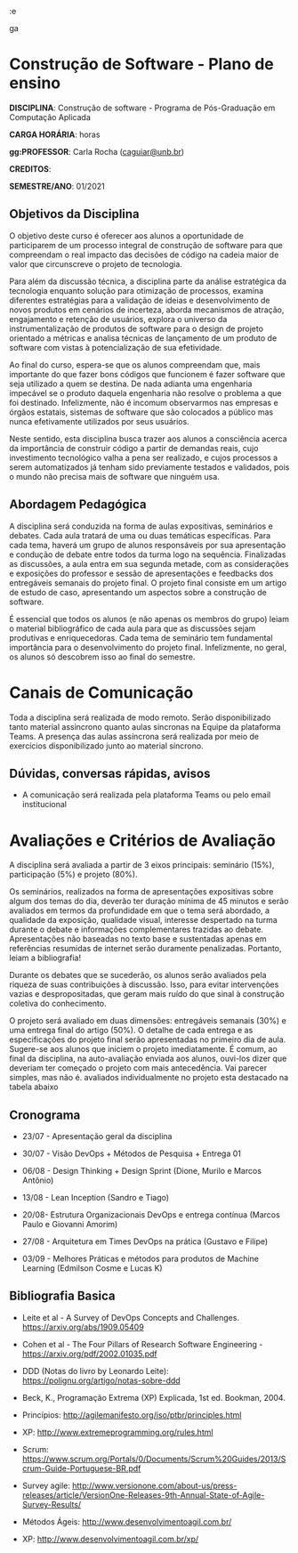:e

ga
# Construção de Software - Plano de ensino

**DISCIPLINA**: Construção de software - Programa de Pós-Graduação em Computação Aplicada

**CARGA HORÁRIA**:  horas

**gg:PROFESSOR**: Carla Rocha (caguiar@unb.br)

**CREDITOS**: 

**SEMESTRE/ANO**: 01/2021



## Objetivos da Disciplina

O objetivo deste curso é oferecer aos alunos a oportunidade de participarem de um processo integral de construção de software para que compreendam o real impacto das decisões de código na cadeia maior de valor que circunscreve o projeto de tecnologia.

Para além da discussão técnica, a disciplina parte da análise estratégica da tecnologia enquanto solução para otimização de processos, examina diferentes estratégias para a validação de ideias e desenvolvimento de novos produtos em cenários de incerteza, aborda mecanismos de atração, engajamento e retenção de usuários, explora o universo da instrumentalização de produtos de software para o design de projeto orientado a métricas e analisa técnicas de lançamento de um produto de software com vistas à potencialização de sua efetividade.

Ao final do curso, espera-se que os alunos compreendam que, mais importante do que fazer bons códigos que funcionem é fazer software que seja utilizado a quem se destina. De nada adianta uma engenharia impecável se o produto daquela engenharia não resolve o problema a que foi destinado. Infelizmente, não é incomum observarmos nas empresas e órgãos estatais, sistemas de software que são colocados a público mas nunca efetivamente utilizados por seus usuários.

Neste sentido, esta disciplina busca trazer aos alunos a consciência acerca da importância de construir código a partir de demandas reais, cujo investimento tecnológico valha a pena ser realizado, e cujos processos a serem automatizados já tenham sido previamente testados e validados, pois o mundo não precisa mais de software que ninguém usa.

 ## Abordagem Pedagógica
 
A disciplina será conduzida na forma de aulas expositivas, seminários e debates. Cada aula tratará de uma ou duas temáticas específicas. Para cada tema, haverá um grupo de alunos responsáveis por sua apresentação e condução de debate entre todos da turma logo na sequência. Finalizadas as discussões, a aula entra em sua segunda metade, com as considerações e exposições do professor e sessão de apresentações e feedbacks dos entregáveis semanais do projeto final. O projeto final consiste em um artigo de estudo de caso, apresentando um aspectos sobre a  construção de software.

É essencial que todos os alunos (e não apenas os membros do grupo) leiam o material bibliográfico de cada aula para que as discussões sejam produtivas e enriquecedoras. Cada tema de seminário tem fundamental importância para o desenvolvimento do projeto final. Infelizmente, no geral, os alunos só descobrem isso ao final do semestre.


# Canais de Comunicação
Toda a disciplina será realizada de modo remoto. Serão disponibilizado tanto material assincrono quanto aulas sincronas na Equipe da plataforma Teams. A presença das aulas assíncrona será realizada por meio de exercícios disponibilizado junto ao material síncrono. 


## Dúvidas, conversas rápidas, avisos
- A comunicação será realizada pela plataforma Teams ou pelo email institucional


# Avaliações e Critérios de Avaliação
A disciplina será avaliada a partir de 3 eixos principais: seminário (15%), participação (5%) e projeto (80%).

Os seminários, realizados na forma de apresentações expositivas sobre algum dos temas do dia, deverão ter duração mínima de 45 minutos e serão avaliados em termos da profundidade em que o tema será abordado, a qualidade da exposição, qualidade visual, interesse despertado na turma durante o debate e informações complementares trazidas ao debate. Apresentações não baseadas no texto base e sustentadas apenas em referências resumidas de internet serão duramente penalizadas. Portanto, leiam a bibliografia!

Durante os debates que se sucederão, os alunos serão avaliados pela riqueza de suas contribuições à discussão. Isso, para evitar intervenções vazias e despropositadas, que geram mais ruído do que sinal à construção coletiva do conhecimento.

O projeto será avaliado em duas dimensões: entregáveis semanais (30%) e uma entrega final do artigo (50%). O detalhe de cada entrega e as especificações do projeto final serão apresentadas no primeiro dia de aula. Sugere-se aos alunos que iniciem o projeto imediatamente. É comum, ao final da disciplina, na auto-avaliação enviada aos alunos, ouvi-los dizer que deveriam ter começado o projeto com mais antecedência. Vai parecer simples, mas não é.
 avaliados individualmente no projeto esta destacado na tabela abaixo


## Cronograma
- 23/07 - Apresentação geral da disciplina 

- 30/07 - Visão DevOps + Métodos de Pesquisa + Entrega 01

- 06/08 - Design Thinking + Design Sprint (Dione, Murilo e Marcos Antônio)

- 13/08 - Lean Inception (Sandro e Tiago)

- 20/08- Estrutura Organizacionais DevOps e entrega contínua (Marcos Paulo e Giovanni Amorim)

- 27/08 - Arquitetura em Times DevOps na prática (Gustavo e Filipe)

- 03/09 - Melhores Práticas e métodos para produtos de Machine Learning (Edmilson Cosme e Lucas K)



## Bibliografia Basica
- Leite et al - A Survey of DevOps Concepts and Challenges. https://arxiv.org/abs/1909.05409
- Cohen et al - The Four Pillars of Research Software Engineering - https://arxiv.org/pdf/2002.01035.pdf
- DDD (Notas do livro by Leonardo Leite): https://polignu.org/artigo/notas-sobre-ddd


-  Beck, K., Programação Extrema (XP) Explicada, 1st ed. Bookman, 2004. 
- Princípios: http://agilemanifesto.org/iso/ptbr/principles.html
- XP: http://www.extremeprogramming.org/rules.html
- Scrum: https://www.scrum.org/Portals/0/Documents/Scrum%20Guides/2013/Scrum-Guide-Portuguese-BR.pdf
- Survey agile: http://www.versionone.com/about-us/press-releases/article/VersionOne-Releases-9th-Annual-State-of-Agile-Survey-Results/
- Métodos Ágeis: http://www.desenvolvimentoagil.com.br/
- XP: http://www.desenvolvimentoagil.com.br/xp/


